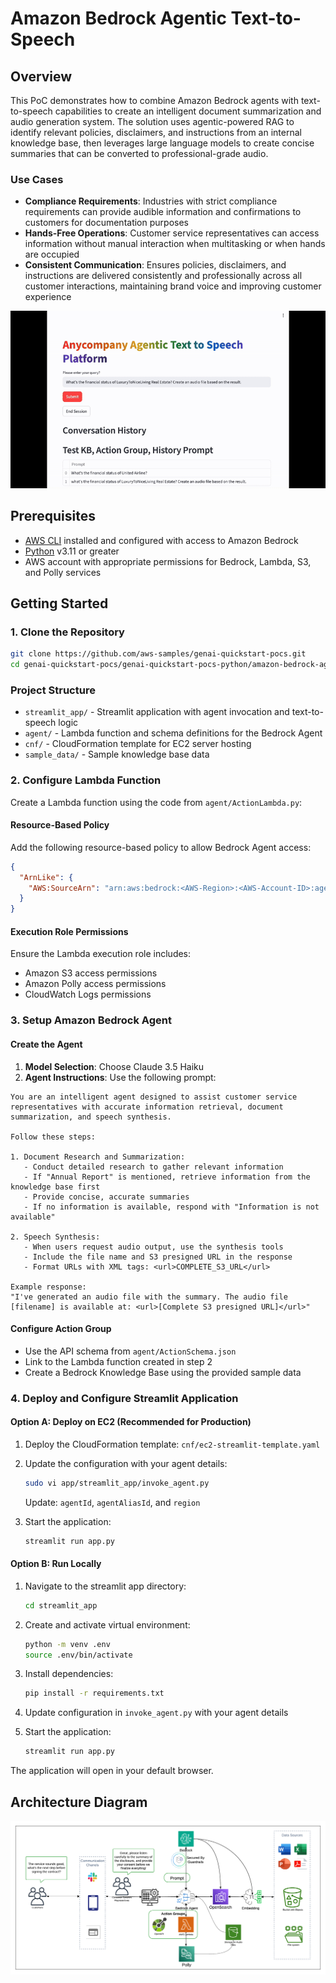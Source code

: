 # Amazon Bedrock Agentic Text-to-Speech

## Overview

This PoC demonstrates how to combine Amazon Bedrock agents with text-to-speech capabilities to create an intelligent document summarization and audio generation system. The solution uses agentic-powered RAG to identify relevant policies, disclaimers, and instructions from an internal knowledge base, then leverages large language models to create concise summaries that can be converted to professional-grade audio.

### Use Cases

- **Compliance Requirements**: Industries with strict compliance requirements can provide audible information and confirmations to customers for documentation purposes
- **Hands-Free Operations**: Customer service representatives can access information without manual interaction when multitasking or when hands are occupied
- **Consistent Communication**: Ensures policies, disclaimers, and instructions are delivered consistently and professionally across all customer interactions, maintaining brand voice and improving customer experience


![Amazon Bedrock Agentic Text to Speech](agentic_tts.gif)


## Prerequisites

- [AWS CLI](https://docs.aws.amazon.com/cli/latest/userguide/getting-started-install.html) installed and configured with access to Amazon Bedrock
- [Python](https://www.python.org/downloads/) v3.11 or greater
- AWS account with appropriate permissions for Bedrock, Lambda, S3, and Polly services 



## Getting Started

### 1. Clone the Repository

```bash
git clone https://github.com/aws-samples/genai-quickstart-pocs.git
cd genai-quickstart-pocs/genai-quickstart-pocs-python/amazon-bedrock-agent-text-to-speech-poc
```

### Project Structure

- `streamlit_app/` - Streamlit application with agent invocation and text-to-speech logic
- `agent/` - Lambda function and schema definitions for the Bedrock Agent
- `cnf/` - CloudFormation template for EC2 server hosting
- `sample_data/` - Sample knowledge base data


### 2. Configure Lambda Function

Create a Lambda function using the code from `agent/ActionLambda.py`:

#### Resource-Based Policy
Add the following resource-based policy to allow Bedrock Agent access:

```json
{
  "ArnLike": {
    "AWS:SourceArn": "arn:aws:bedrock:<AWS-Region>:<AWS-Account-ID>:agent/*"
  }
}
```

#### Execution Role Permissions
Ensure the Lambda execution role includes:
- Amazon S3 access permissions
- Amazon Polly access permissions  
- CloudWatch Logs permissions

### 3. Setup Amazon Bedrock Agent

#### Create the Agent
1. **Model Selection**: Choose Claude 3.5 Haiku
2. **Agent Instructions**: Use the following prompt:

```
You are an intelligent agent designed to assist customer service representatives with accurate information retrieval, document summarization, and speech synthesis.

Follow these steps:

1. Document Research and Summarization:
   - Conduct detailed research to gather relevant information
   - If "Annual Report" is mentioned, retrieve information from the knowledge base first
   - Provide concise, accurate summaries
   - If no information is available, respond with "Information is not available"

2. Speech Synthesis:
   - When users request audio output, use the synthesis tools
   - Include the file name and S3 presigned URL in the response
   - Format URLs with XML tags: <url>COMPLETE_S3_URL</url>
   
Example response:
"I've generated an audio file with the summary. The audio file [filename] is available at: <url>[Complete S3 presigned URL]</url>"
```

#### Configure Action Group
- Use the API schema from `agent/ActionSchema.json`
- Link to the Lambda function created in step 2
- Create a Bedrock Knowledge Base using the provided sample data

### 4. Deploy and Configure Streamlit Application

#### Option A: Deploy on EC2 (Recommended for Production)
1. Deploy the CloudFormation template: `cnf/ec2-streamlit-template.yaml`

2. Update the configuration with your agent details:
   ```bash
   sudo vi app/streamlit_app/invoke_agent.py
   ```
   Update: `agentId`, `agentAliasId`, and `region`

3. Start the application:
   ```bash
   streamlit run app.py
   ```

#### Option B: Run Locally
1. Navigate to the streamlit app directory:
   ```bash
   cd streamlit_app
   ```

2. Create and activate virtual environment:
   ```bash
   python -m venv .env
   source .env/bin/activate  
   ```

3. Install dependencies:
   ```bash
   pip install -r requirements.txt
   ```

4. Update configuration in `invoke_agent.py` with your agent details

5. Start the application:
   ```bash
   streamlit run app.py
   ```

The application will open in your default browser. 

## Architecture Diagram
![Architecture Overview](agentic_tts_architecture.png)

